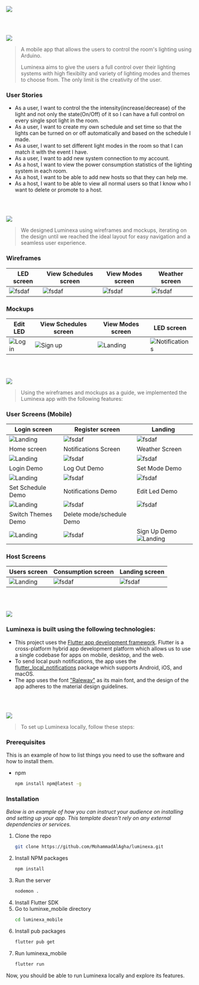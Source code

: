 <img src="./readme/title1.svg"/>

<br><br>

<!-- project philosophy -->
<img src="./readme/title2.svg"/>

> A mobile app that allows the users to control the room's lighting using Arduino.
>
> Luminexa aims to give the users a full control over their lighting systems with high flexibilty and variety of lighting modes and themes to choose from. The only limit is the creativity of the user.

### User Stories

- As a user, I want to control the the intensity(increase/decrease) of the light and not only the state(On/Off) of it so I can have a full control on every single spot light in the room.
- As a user, I want to create my own schedule and set time so that the lights can be turned on or off automatically and based on the schedule I made.
- As a user, I want to set different light modes in the room so that I can match it with the event I have.
- As a user, I want to add new system connection to my account.
- As a host, I want to view the power consumption statistics of the lighting system in each room.
- As a host, I want to be able to add new hosts so that they can help me.
- As a host, I want to be able to view all normal users so that I know who I want to delete or promote to a host.

<br><br>

<!-- Prototyping -->
<img src="./readme/title3.svg"/>

> We designed Luminexa using wireframes and mockups, iterating on the design until we reached the ideal layout for easy navigation and a seamless user experience.

### Wireframes

| LED screen                        | View Schedules screen                         | View Modes screen                         | Weather screen                       |
| --------------------------------- | --------------------------------------------- | ----------------------------------------- | ------------------------------------ |
| ![fsdaf](./readme/LEDS_figma.png) | ![fsdaf](./readme/View%20Schedules_figma.png) | ![fsdaf](./readme/View%20Modes_figma.png) | ![fsdaf](./readme/Weather_figma.png) |

### Mockups

| Edit LED                                        | View Schedules screen                             | View Modes screen                             | LED screen                                |
| ----------------------------------------------- | ------------------------------------------------- | --------------------------------------------- | ----------------------------------------- |
| ![Log in](./readme/Edit%20Lighting_MockUps.png) | ![Sign up](./readme/View%20Schedules_MockUps.png) | ![Landing](./readme/View%20Modes_MockUps.png) | ![Notifications](./readme/LEDS_figma.png) |

<br><br>

<!-- Implementation -->
<img src="./readme/title4.svg"/>

> Using the wireframes and mockups as a guide, we implemented the Luminexa app with the following features:

### User Screens (Mobile)

| Login screen                                              | Register screen                                          | Landing                                             |
| --------------------------------------------------------- | -------------------------------------------------------- | --------------------------------------------------- |
| ![Landing](./readme/Login.jpg)                            | ![fsdaf](./readme/SignUp.jpg)                            | ![fsdaf](./readme/home.jpg)                         |
| Home screen                                               | Notifications Screen                                     | Weather Screen                                      |
| ![Landing](./readme/System.jpg)                           | ![fsdaf](./readme/Notifications.jpg)                     | ![fsdaf](./readme/Weather.jpg)                      |
| Login Demo                                                | Log Out Demo                                             | Set Mode Demo                                       |
| ![Landing](<./readme/LogIn_AdobeExpress%20(1).gif>)       | ![fsdaf](<./readme/LogOut_AdobeExpress%20(1).gif>)       | ![fsdaf](<./readme/SetMode_AdobeExpress%20(1).gif>) |
| Set Schedule Demo                                         | Notifications Demo                                       | Edit Led Demo                                       |
| ![Landing](<./readme/SetSchedule_AdobeExpress%20(1).gif>) | ![fsdaf](<./readme/Notification_AdobeExpress%20(1).gif>) | ![fsdaf](<./readme/EditLed_AdobeExpress%20(1).gif>) |
| Switch Themes Demo                                        | Delete mode/schedule Demo                                |
| ![Landing](./readme/Theme_AdobeExpress.gif)               | ![fsdaf](<./readme/Delete_AdobeExpress%20(3).gif>)       | Sign Up Demo ![Landing](./readme/SignupGIF.gif)     |

### Host Screens

| Users screen                   | Consumption screen           | Landing screen                    |
| ------------------------------ | ---------------------------- | --------------------------------- |
| ![Landing](./readme/Users.jpg) | ![fsdaf](./readme/Graph.jpg) | ![fsdaf](./readme/SystemHost.jpg) |

<br><br>

<!-- Tech stack -->
<img src="./readme/title5.svg"/>

### Luminexa is built using the following technologies:

- This project uses the [Flutter app development framework](https://flutter.dev/). Flutter is a cross-platform hybrid app development platform which allows us to use a single codebase for apps on mobile, desktop, and the web.
- To send local push notifications, the app uses the [flutter_local_notifications](https://pub.dev/packages/flutter_local_notifications) package which supports Android, iOS, and macOS.
- The app uses the font ["Raleway"](https://fonts.google.com/specimen/Work+Sans) as its main font, and the design of the app adheres to the material design guidelines.

<br><br>

<!-- How to run -->
<img src="./readme/title6.svg"/>

> To set up Luminexa locally, follow these steps:

### Prerequisites

This is an example of how to list things you need to use the software and how to install them.

- npm
  ```sh
  npm install npm@latest -g
  ```

### Installation

_Below is an example of how you can instruct your audience on installing and setting up your app. This template doesn't rely on any external dependencies or services._

1. Clone the repo
   ```sh
   git clone https://github.com/MohammadAlAgha/luminexa.git
   ```
2. Install NPM packages
   ```sh
   npm install
   ```
3. Run the server
   ```sh
   nodemon .
   ```
4. Install Flutter SDK
5. Go to luminxe_mobile directory
   ```sh
   cd luminexa_mobile
   ```
6. Install pub packages
   ```sh
   flutter pub get
   ```
7. Run luminexa_mobile
   ```sh
   flutter run
   ```

Now, you should be able to run Luminexa locally and explore its features.
